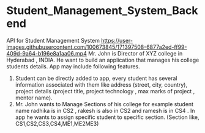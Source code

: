 # Student_Management_System_Backend
API for Student Management System
https://user-images.githubusercontent.com/100673845/171397508-6877a2ed-ff99-409d-9a64-b196e8a1aa06.mp4
Mr. John is Director of XYZ college in Hyderabad , INDIA.
He want to build an application that manages his college students details.
App may include following features.
1.	Student can be directly added to app, every student has several information associated with them like address (street, city, country), project details (project  title, project technology , max marks of project , mentor name).
2.	Mr. John wants to Manage Sections of his college for example student name radhika is in CS2 , rakesh is also in CS2 and ramesh is in CS4 . In app he wants to assign specific student to specific section.
(Section like, CS1,CS2,CS3,CS4,ME1,ME2ME3)
